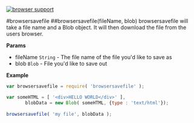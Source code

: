 [![browser support](https://ci.testling.com/Jam3/browsersavefile.png)
](https://ci.testling.com/Jam3/browsersavefile)

<a name="module_browsersavefile"></a>
#browsersavefile
<a name="exp_module_browsersavefile"></a>
##browsersavefile(fileName, blob)
browsersavefile will take a file name and a Blob object. It will then
download the file from the users browser.

**Params**

- fileName `String` - The file name of the file you'd like to save as  
- blob `Blob` - File you'd like to save out  

**Example**  
```javascript
var browsersavefile = require( 'browsersavefile' );

var someHTML = [ '<div>HELLO WORLD</div>' ],
	   blobData = new Blob( someHTML, {type : 'text/html'});
	
browsersavefile( 'my file', blobData );
```